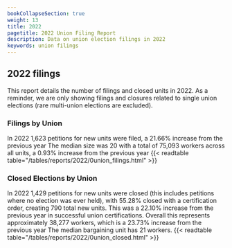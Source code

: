```yaml
---
bookCollapseSection: true
weight: 13
title: 2022
pagetitle: 2022 Union Filing Report
description: Data on union election filings in 2022
keywords: union filings
---
```


## 2022 filings

This report details the number of filings and closed units in 2022. As a reminder, we are only showing filings and closures related to single union elections (rare multi-union elections are excluded).

### Filings by Union
In 2022 1,623 petitions for new units were filed, a 21.66% increase from the previous year The median size was 20 with a total of 75,093 workers across all units, a 0.93% increase from the previous year
{{< readtable table="/tables/reports/2022/0union_filings.html" >}}

### Closed Elections by Union
In 2022 1,429 petitions for new units were closed (this includes petitions where no election was ever held), with 55.28% closed with a certification order, creating 790 total new units. This was a 22.10% increase from the previous year in successful union certifications. Overall this represents approximately 38,277 workers, which is a 23.73% increase from the previous year The median bargaining unit has 21 workers.
{{< readtable table="/tables/reports/2022/0union_closed.html" >}}
